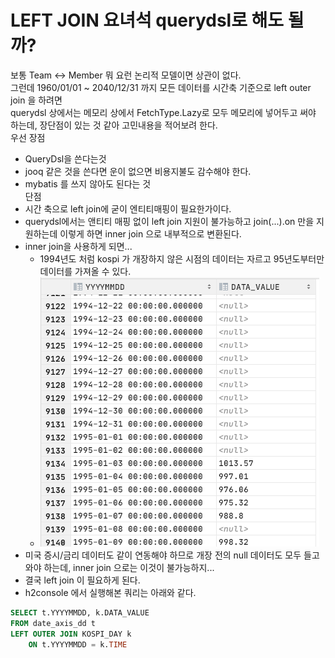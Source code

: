 # LEFT JOIN 요녀석 querydsl로 해도 될까?
보통 Team <-> Member 뭐 요런 논리적 모델이면 상관이 없다.  
그런데 1960/01/01 ~ 2040/12/31 까지 모든 데이터를 시간축 기준으로 left outer join 을 하려면  
querydsl 상에서는 메모리 상에서 FetchType.Lazy로 모두 메모리에 넣어두고 써야 하는데,
장단점이 있는 것 같아 고민내용을 적어보려 한다.  
우선 장점
 - QueryDsl을 쓴다는것
 - jooq 같은 것을 쓴다면 운이 없으면 비용지불도 감수해야 한다.
 - mybatis 를 쓰지 않아도 된다는 것  
단점
 - 시간 축으로 left join에 굳이 엔티티매핑이 필요한가이다.
 - querydsl에서는 앤티티 매핑 없이 left join 지원이 불가능하고 join(...).on 만을 지원하는데 이렇게 하면 inner join 으로 내부적으로 변환된다.
 - inner join을 사용하게 되면... 
    - 1994년도 처럼 kospi 가 개장하지 않은 시점의 데이터는 자르고 95년도부터만 데이터를 가져올 수 있다.
    - ![쿼리결과](./img/query_result.png)
 - 미국 증시/금리 데이터도 같이 연동해야 하므로 개장 전의 null 데이터도 모두 들고와야 하는데, inner join 으로는 이것이 불가능하지...
 - 결국 left join 이 필요하게 된다.
 - h2console 에서 실행해본 쿼리는 아래와 같다.

```sql
SELECT t.YYYYMMDD, k.DATA_VALUE
FROM date_axis_dd t
LEFT OUTER JOIN KOSPI_DAY k
    ON t.YYYYMMDD = k.TIME
```

 
 
  
 